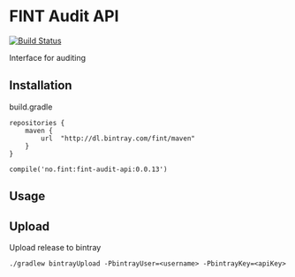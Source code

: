 # FINT Audit API

[![Build Status](https://jenkins.rogfk.no/buildStatus/icon?job=FINTprosjektet/fint-audit-api/master)](https://jenkins.rogfk.no/job/FINTprosjektet/job/fint-audit-api/job/master/)

Interface for auditing

## Installation

build.gradle

```
repositories {
    maven {
        url  "http://dl.bintray.com/fint/maven"
    }
}

compile('no.fint:fint-audit-api:0.0.13')
```

## Usage


## Upload

Upload release to bintray

`./gradlew bintrayUpload -PbintrayUser=<username> -PbintrayKey=<apiKey>`